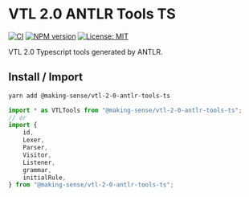 # VTL 2.0 ANTLR Tools TS

[![CI](https://github.com/Making-Sense-Info/VTL-2.0-ANTLR-Tools-TS/actions/workflows/ci.yaml/badge.svg?branch=main)](https://github.com/Making-Sense-Info/VTL-2.0-ANTLR-Tools-TS/actions/workflows/ci.yaml)
[![NPM version](https://badge.fury.io/js/@making-sense%2Fvtl-2-0-antlr-tools-ts.svg)](https://badge.fury.io/js/@making-sense%2Fvtl-2-0-antlr-tools-ts)
[![License: MIT](https://img.shields.io/badge/License-MIT-blue.svg)](https://opensource.org/licenses/MIT)

VTL 2.0 Typescript tools generated by ANTLR.

## Install / Import

```bash
yarn add @making-sense/vtl-2-0-antlr-tools-ts
```

```typescript
import * as VTLTools from "@making-sense/vtl-2-0-antlr-tools-ts";
// or
import {
	id,
	Lexer,
	Parser,
	Visitor,
	Listener,
	grammar,
	initialRule,
} from "@making-sense/vtl-2-0-antlr-tools-ts";
```
